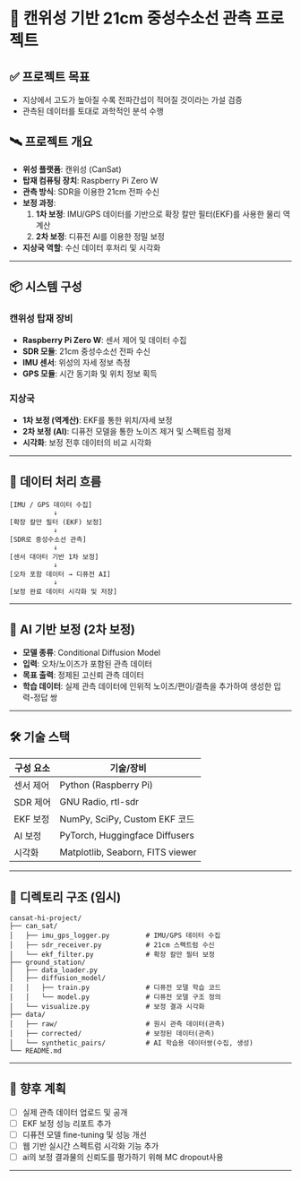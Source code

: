 # 🌌 캔위성 기반 21cm 중성수소선 관측 프로젝트

## ✅ 프로젝트 목표 
- 지상에서 고도가 높아질 수록 전파간섭이 적어질 것이라는 가설 검증
- 관측된 데이터를 토대로 과학적인 분석 수행

## 🛰 프로젝트 개요

- **위성 플랫폼**: 캔위성 (CanSat)  
- **탑재 컴퓨팅 장치**: Raspberry Pi Zero W  
- **관측 방식**: SDR을 이용한 21cm 전파 수신  
- **보정 과정**:  
  1. **1차 보정**: IMU/GPS 데이터를 기반으로 확장 칼만 필터(EKF)를 사용한 물리 역계산  
  2. **2차 보정**: 디퓨전 AI를 이용한 정밀 보정  
- **지상국 역할**: 수신 데이터 후처리 및 시각화  

---

## 📦 시스템 구성

### 캔위성 탑재 장비

- **Raspberry Pi Zero W**: 센서 제어 및 데이터 수집  
- **SDR 모듈**: 21cm 중성수소선 전파 수신  
- **IMU 센서**: 위성의 자세 정보 측정  
- **GPS 모듈**: 시간 동기화 및 위치 정보 획득  

### 지상국

- **1차 보정 (역계산)**: EKF를 통한 위치/자세 보정  
- **2차 보정 (AI)**: 디퓨전 모델을 통한 노이즈 제거 및 스펙트럼 정제  
- **시각화**: 보정 전후 데이터의 비교 시각화  

---

## 🔄 데이터 처리 흐름

```
[IMU / GPS 데이터 수집]
           ↓
[확장 칼만 필터 (EKF) 보정]
           ↓
[SDR로 중성수소선 관측]
           ↓
[센서 대아터 기반 1차 보정]
           ↓
[오차 포함 데이터 → 디퓨전 AI]
           ↓
[보정 완료 데이터 시각화 및 저장]
```

---

## 🧠 AI 기반 보정 (2차 보정)

- **모델 종류**: Conditional Diffusion Model  
- **입력**: 오차/노이즈가 포함된 관측 데이터  
- **목표 출력**: 정제된 고신뢰 관측 데이터  
- **학습 데이터**: 실제 관측 데이터에 인위적 노이즈/편이/결측을 추가하여 생성한 입력-정답 쌍  

---

## 🛠 기술 스택

| 구성 요소      | 기술/장비                              |
|----------------|----------------------------------------|
| 센서 제어      | Python (Raspberry Pi)                  |
| SDR 제어       | GNU Radio, rtl-sdr                     |
| EKF 보정       | NumPy, SciPy, Custom EKF 코드          |
| AI 보정        | PyTorch, Huggingface Diffusers         |
| 시각화         | Matplotlib, Seaborn, FITS viewer       |

---

## 📁 디렉토리 구조 (임시)

```
cansat-hi-project/
├── can_sat/
│   ├── imu_gps_logger.py         # IMU/GPS 데이터 수집
│   ├── sdr_receiver.py           # 21cm 스펙트럼 수신
│   └── ekf_filter.py             # 확장 칼만 필터 보정
├── ground_station/
│   ├── data_loader.py
│   ├── diffusion_model/
│   │   ├── train.py              # 디퓨전 모델 학습 코드
│   │   └── model.py              # 디퓨전 모델 구조 정의
│   └── visualize.py              # 보정 결과 시각화
├── data/
│   ├── raw/                      # 원시 관측 데이터(관측)
│   ├── corrected/                # 보정된 데이터(관측)
│   └── synthetic_pairs/          # AI 학습용 데이터쌍(수집, 생성)
└── README.md
```

---

## 🚀 향후 계획

- [ ] 실제 관측 데이터 업로드 및 공개  
- [ ] EKF 보정 성능 리포트 추가  
- [ ] 디퓨전 모델 fine-tuning 및 성능 개선  
- [ ] 웹 기반 실시간 스펙트럼 시각화 기능 추가  
- [ ] ai의 보정 결과물의 신뢰도를 평가하기 위해 MC dropout사용
---